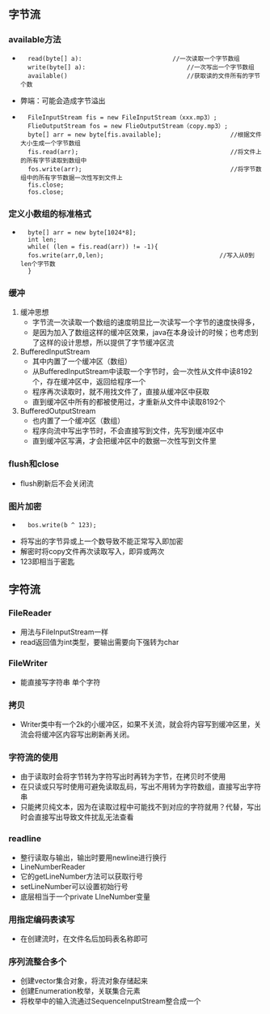 ## **字节流** ##
### available方法 ###
*	
		read(byte[] a):							//一次读取一个字节数组
		write(byte[] a):							//一次写出一个字节数组
		available()									//获取读的文件所有的字节个数
* 弊端：可能会造成字节溢出
*	
		FileInputStream fis = new FileInputStream（xxx.mp3）; 
		FlieOutputStream fos = new FlieOutputStream（copy.mp3）;
		byte[] arr = new byte[fis.available]; 					//根据文件大小生成一个字节数组
		fis.read(arr);  										//将文件上的所有字节读取到数组中
		fos.write(arr); 										//将字节数组中的所有字节数据一次性写到文件上
		fis.close;
		fos.close;
### 定义小数组的标准格式 ###
* 
		byte[] arr = new byte[1024*8];
		int len;
		while( (len = fis.read(arr)) != -1){
		fos.write(arr,0,len);          						 //写入从0到len个字节数
		}
### 缓冲 ###
1. 缓冲思想 
	* 字节流一次读取一个数组的速度明显比一次读写一个字节的速度快得多，
	* 是因为加入了数组这样的缓冲区效果，java在本身设计的时候；也考虑到了这样的设计思想，所以提供了字节缓冲区流
2. BufferedInputStream 
	* 其中内置了一个缓冲区（数组）
	* 从BufferedInputStream中读取一个字节时，会一次性从文件中读8192个，存在缓冲区中，返回给程序一个
	* 程序再次读取时，就不用找文件了，直接从缓冲区中获取
	* 直到缓冲区中所有的都被使用过，才重新从文件中读取8192个
3. BufferedOutputStream
	* 也内置了一个缓冲区（数组）
	* 程序向流中写出字节时，不会直接写到文件，先写到缓冲区中
	* 直到缓冲区写满，才会把缓冲区中的数据一次性写到文件里
### flush和close ###
* flush刷新后不会关闭流
### 图片加密 ###
*	
		bos.write(b ^ 123);					
* 将写出的字节异或上一个数导致不能正常写入即加密
* 解密时将copy文件再次读取写入，即异或两次
* 123即相当于密匙

## **字符流** ##

### FileReader ###
* 用法与FileInputStream一样
* read返回值为int类型，要输出需要向下强转为char
### FileWriter ###
* 能直接写字符串 单个字符
### 拷贝 ###
* Writer类中有一个2k的小缓冲区，如果不关流，就会将内容写到缓冲区里，关流会将缓冲区内容写出刷新再关闭。
### 字符流的使用 ###
* 由于读取时会将字节转为字符写出时再转为字节，在拷贝时不使用
* 在只读或只写时使用可避免读取乱码，写出不用转为字符数组，直接写出字符串
* 只能拷贝纯文本，因为在读取过程中可能找不到对应的字符就用？代替，写出时会直接写出导致文件扰乱无法查看
### readline ###
* 整行读取与输出，输出时要用newline进行换行
* LineNumberReader
* 它的getLineNumber方法可以获取行号
* setLineNumber可以设置初始行号
* 底层相当于一个private LIneNumber变量
### 用指定编码表读写 ###
* 在创建流时，在文件名后加码表名称即可
### 序列流整合多个 ###
* 创建vector集合对象，将流对象存储起来
* 创建Enumeration枚举，关联集合元素
* 将枚举中的输入流通过SequenceInputStream整合成一个
